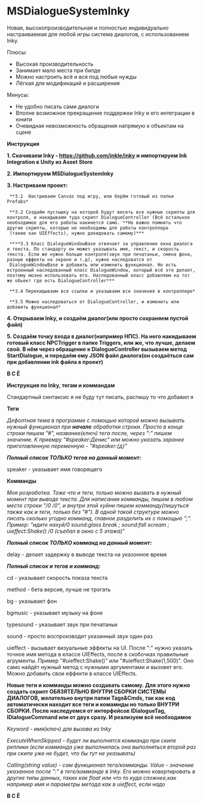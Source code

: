 # MSDialogueSystemInky
Новая, высокопроизводительная и полностью индивидуально настраиваемая для любой игры система диалогов, с использованием Inky.

Плюсы:

+ Высокая производительность
+ Занимает мало места при билде
+ Можно настроить всё и вся под любые нужды
+ Лёгкая для модификаций и расширения

Минусы:

+ Не удобно писать сами диалоги
+ Вполне возможное прекращение поддержки Inky и его интеграции в юнити
+ Очевидная невозможность обращения напрямую к объектам на сцене

**Инструкция**

**1. Скачиваем Inky - https://github.com/inkle/inky и импортируем Ink Integration в Unity из Asset Store**

**2. Импортируем MSDialogueSystemInky**

**3. Настриваем проект:**

     **3.1  Настриваем Canvas под игру, или берём готовый из папки Prefabs*
     
     **3.2 Создаём пустышку на которой будут весеть все нужные скрипты для контроля, и накидываем туда скрипт DialogueController (Всё остальное необходимое для его работы накинется само. **Но важно помнить что другие скрипты, которые не необходимы для работы контроллера 
     (такие как UIEffects), нужно докидовать самому)***
     
     ****3.3 Класс DialogueWindowBase отвечает за управление окна диалога и текста. По стандарту он может указывать имя, текст, и скорость текста. Если же нужно больше контроля(звук при печатаньи, смена фона, разные еффекты на экране и т.д), нужно наследоватся от 
     DialogueWindowBase и добавить или изменить функционал. Но есть встроенный наследованный класс DialogueWindow, который всё это делает, поэтому моэно использовать его. Наследованный класс добавляем на тот же обьект где есть DialogueController***
     
     **3.4 Перекидываем все ссылки и указываем все значения в контроллере*
     
     **3.5 Можно наследоваться от DialogueController, и изменить или добавить функционал*

     
**4. Открываем Inky, и создаём диалог(или просто сохраняем пустой файл)**

**5. Создаём точку входа в диалог(например НПС). На него накидываем готовый класс NPCTrigger в папке Triggers, или же, что лучше, делаем свой. В нём через обращение к DialogueController вызываем метод StartDialogue, и передаём ему JSON файл диалога(он создаёться сам при добавлении ink файла в проект)**

**В С Ё**


**Инструкция по Inky, тегам и коммандам**

Стандартный синтаксис я не буду тут писать, распишу то что добавил я

**Теги**

*Дефолтная тема в программе с помощью которой можно вызывать нужный функционал при **начале** обработки строки.
Просто в конце строки пишем "#", название(ключ) тега после, через ":" пишем значение.
К приемру "#speaker:Денис" или можно указать заранее приготовленную переменную - "#speaker:{д}"*

***Полный список ТОЛЬКО тегов на данный момент:***

speaker - указывает имя говорящего


**Комманды**

*Моя розработка. Тоже что и теги, только можно вызвать в нужный момент при выводе текста. Для написании комманды, пишем в любом месте строки "/0 /0", и внутри этой хуйни пишем комманду(пишуться также как и теги, только без "#").
В одной такой структуре можно писать сколько угодно комманд, главное разделить их с помощью ";". Пример: "идите нахуй/0 sound:glass break ; sound:fall scream ; uieffect:Shake() /0 (съебал в окно с 5 этажа)"*

***Полный список ТОЛЬКО комманд на данный момент:***

delay - делает задержку в выводе текста на указонное время


***Полный список и тегов и комманд:***

cd - указывает скорость показа текста

method - бета версия, лучше не трогать

bg - указывает фон

bgmusic - указывает музыку на фоне

typesound - указывает звук при печатаньи

sound - просто воспроизводит указанный звук один раз

uieffect - вызывает визуальные эффекты на UI. После ":" нужно указать точное имя метода в классе UIEffects, после в скобочках правильные агрументы. Пример "#uieffect:Shake()" или "#uieffect:Shake(1,500)".
           Оно само найдёт нужный метод с нужными аргументами и вызовет его. Можно добавить свои еффекти в классе UIEffects.


**Новые теги и комманды можно создавать самому. Для этого нужно создать скрипт ОБЯЗЯТЕЛЬНО ВНУТРИ СБОРКИ СИСТЕМЫ ДИАЛОГОВ, желательно внутри папки Tags&Cmds, так как код автоматически находит все теги и комамнды но только ВНУТРИ СБОРКИ.
После наследуемся от интерфейсов IDialogueTag, IDialogueCommand или от двух сразу. И реализуем всё необходимое**

*Keyword - имя(ключ) для вызова из Inky*

*ExecuteWhenSkipped - будет ли выполнятся комманда при скипе реплики (если комманда уже выполнилась она выполняться второй раз при скипе уже не будет, что бы тут не указывать)*

*Calling(string value) - сам функционал тега/комманды. Value - значение указанное после ":" в теге/комманде в Inky. Его можно ковертировать в другие типы данных, таких как float или что то куда сложнее,как например имя и параметры метода как в uieffect, если надо*


**В С Ё**
